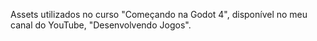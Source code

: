 Assets utilizados no curso "Começando na Godot 4", disponível no meu canal do YouTube, "Desenvolvendo Jogos".
